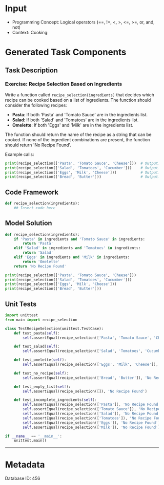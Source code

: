# Input
- Programming Concept: Logical operators (==, !=, <, >, <=, >=, or, and, not)
- Context: Cooking

# Generated Task Components
## Task Description
### Exercise: Recipe Selection Based on Ingredients

Write a function called `recipe_selection(ingredients)` that decides which recipe can be cooked based on a list of ingredients. The function should consider the following recipes:

- **Pasta**: If both 'Pasta' and 'Tomato Sauce' are in the ingredients list.
- **Salad**: If both 'Salad' and 'Tomatoes' are in the ingredients list.
- **Omelette**: If both 'Eggs' and 'Milk' are in the ingredients list.

The function should return the name of the recipe as a string that can be cooked. If none of the ingredient combinations are present, the function should return 'No Recipe Found'.

Example calls:

```python
print(recipe_selection(['Pasta', 'Tomato Sauce', 'Cheese']))  # Output: 'Pasta'
print(recipe_selection(['Salad', 'Tomatoes', 'Cucumber']))    # Output: 'Salad'
print(recipe_selection(['Eggs', 'Milk', 'Cheese']))           # Output: 'Omelette'
print(recipe_selection(['Bread', 'Butter']))                  # Output: 'No Recipe Found'
```

## Code Framework
```python
def recipe_selection(ingredients):
    ## Insert code here
```

## Model Solution
```python
def recipe_selection(ingredients):
    if 'Pasta' in ingredients and 'Tomato Sauce' in ingredients:
        return 'Pasta'
    elif 'Salad' in ingredients and 'Tomatoes' in ingredients:
        return 'Salad'
    elif 'Eggs' in ingredients and 'Milk' in ingredients:
        return 'Omelette'
    return 'No Recipe Found'

print(recipe_selection(['Pasta', 'Tomato Sauce', 'Cheese']))
print(recipe_selection(['Salad', 'Tomatoes', 'Cucumber']))
print(recipe_selection(['Eggs', 'Milk', 'Cheese']))
print(recipe_selection(['Bread', 'Butter']))
```

## Unit Tests
```python
import unittest
from main import recipe_selection

class TestRecipeSelection(unittest.TestCase):
    def test_pasta(self):
        self.assertEqual(recipe_selection(['Pasta', 'Tomato Sauce', 'Cheese']), 'Pasta')

    def test_salad(self):
        self.assertEqual(recipe_selection(['Salad', 'Tomatoes', 'Cucumber']), 'Salad')

    def test_omelette(self):
        self.assertEqual(recipe_selection(['Eggs', 'Milk', 'Cheese']), 'Omelette')

    def test_no_recipe(self):
        self.assertEqual(recipe_selection(['Bread', 'Butter']), 'No Recipe Found')

    def test_empty_list(self):
        self.assertEqual(recipe_selection([]), 'No Recipe Found')

    def test_incomplete_ingredients(self):
        self.assertEqual(recipe_selection(['Pasta']), 'No Recipe Found')
        self.assertEqual(recipe_selection(['Tomato Sauce']), 'No Recipe Found')
        self.assertEqual(recipe_selection(['Salad']), 'No Recipe Found')
        self.assertEqual(recipe_selection(['Tomatoes']), 'No Recipe Found')
        self.assertEqual(recipe_selection(['Eggs']), 'No Recipe Found')
        self.assertEqual(recipe_selection(['Milk']), 'No Recipe Found')

if __name__ == '__main__':
    unittest.main()
```
___
# Metadata
Database ID: 456
